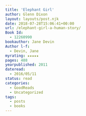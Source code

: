 ```yaml
---
title: 'Elephant Girl'
author: Glenn Dixon
layout: layouts/post.njk
date: 2018-07-28T15:06:41+00:00
url: /elephant-girl-a-human-story/
Book Id:
  - 12260990
bookauthor: Jane Devin
Author l-f:
  - Devin, Jane
myrating: ★★★★★
pages: 488
yearpublished: 2011
dateread:
  - 2016/05/11
status: read
categories:
  - GoodReads
  - Uncategorized
tags:
  - posts
  - books
---
```

